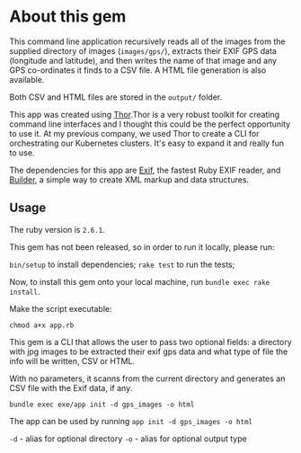 # About this gem

This command line application recursively reads all of the images from the supplied directory of images (`images/gps/`), extracts their EXIF GPS data (longitude and latitude), and then writes the name of that image and any GPS co-ordinates it finds to a CSV file. A HTML file generation is also available.

Both CSV and HTML files are stored in the `output/` folder.

This app was created using [Thor](http://whatisthor.com/).Thor is a very robust toolkit for creating command line interfaces and I thought this could be the perfect opportunity to use it. At my previous company, we used Thor to create a CLI for orchestrating our Kubernetes clusters. It's easy to expand it and really fun to use.

The dependencies for this app are [Exif](https://github.com/tonytonyjan/exif), the fastest Ruby EXIF reader,  and [Builder](https://github.com/jimweirich/builder), a simple way to create XML markup and data structures.

## Usage

The ruby version is `2.6.1`.

This gem has not been released, so in order to run it locally, please run:

`bin/setup` to install dependencies;
`rake test` to run the tests;

Now, to install this gem onto your local machine, run `bundle exec rake install`.

Make the script executable:

`chmod a+x app.rb`

This gem is a CLI that allows the user to pass two optional fields: a directory with jpg images to be extracted their exif gps data and what type of file the info will be written, CSV or HTML.

With no parameters, it scanns from the current directory and generates an CSV file with the Exif data, if any.

`bundle exec exe/app init -d gps_images -o html`

The app can be used by running `app init -d gps_images -o html`

`-d` - alias for optional directory
`-o` - alias for optional output type